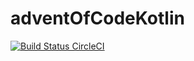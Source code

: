 # adventOfCodeKotlin
[![Build Status CircleCI](https://circleci.com/gh/holgergp/adventOfCodeKotlin.svg?style=shield&circle-token=:circle-token)](https://circleci.com/gh/holgergp/adventOfCodeKotlin/)

